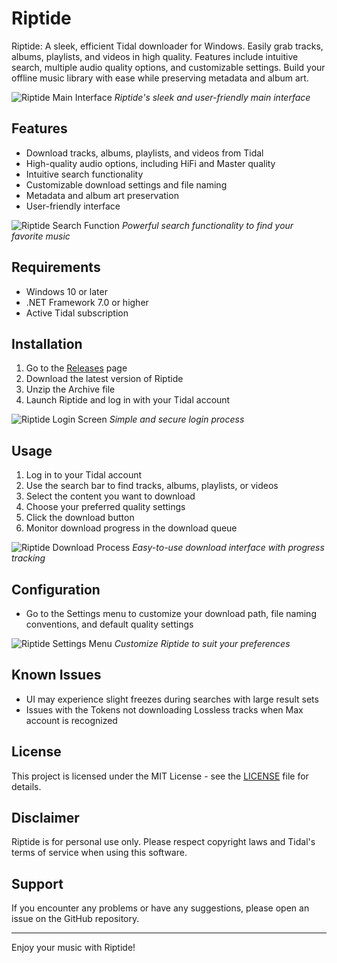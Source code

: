 # Riptide

Riptide: A sleek, efficient Tidal downloader for Windows. Easily grab tracks, albums, playlists, and videos in high quality. Features include intuitive search, multiple audio quality options, and customizable settings. Build your offline music library with ease while preserving metadata and album art.

![Riptide Main Interface](path/to/main_interface.png)
*Riptide's sleek and user-friendly main interface*

## Features

- Download tracks, albums, playlists, and videos from Tidal
- High-quality audio options, including HiFi and Master quality
- Intuitive search functionality
- Customizable download settings and file naming
- Metadata and album art preservation
- User-friendly interface

![Riptide Search Function](path/to/search_function.png)
*Powerful search functionality to find your favorite music*

## Requirements

- Windows 10 or later
- .NET Framework 7.0 or higher
- Active Tidal subscription

## Installation

1. Go to the [Releases](https://github.com/jaylex32/riptide/releases) page
2. Download the latest version of Riptide
3. Unzip the Archive file
4. Launch Riptide and log in with your Tidal account

![Riptide Login Screen](path/to/login_screen.png)
*Simple and secure login process*

## Usage

1. Log in to your Tidal account
2. Use the search bar to find tracks, albums, playlists, or videos
3. Select the content you want to download
4. Choose your preferred quality settings
5. Click the download button
6. Monitor download progress in the download queue

![Riptide Download Process](path/to/download_process.png)
*Easy-to-use download interface with progress tracking*

## Configuration

- Go to the Settings menu to customize your download path, file naming conventions, and default quality settings

![Riptide Settings Menu](path/to/settings_menu.png)
*Customize Riptide to suit your preferences*

## Known Issues

- UI may experience slight freezes during searches with large result sets
- Issues with the Tokens not downloading Lossless tracks when Max account is recognized 

## License

This project is licensed under the MIT License - see the [LICENSE](LICENSE) file for details.

## Disclaimer

Riptide is for personal use only. Please respect copyright laws and Tidal's terms of service when using this software.

## Support

If you encounter any problems or have any suggestions, please open an issue on the GitHub repository.

---

Enjoy your music with Riptide!
